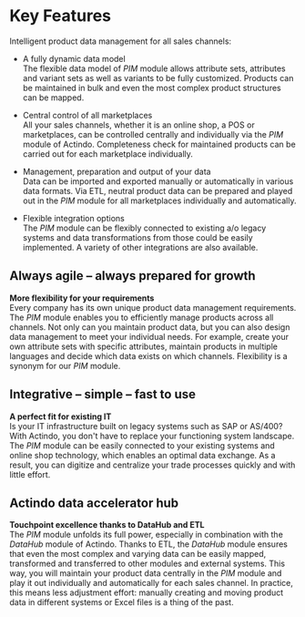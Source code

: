# Key Features

Intelligent product data management for all sales channels:

- A fully dynamic data model   
    The flexible data model of *PIM* module allows attribute sets, attributes and variant sets as well as variants to be fully customized. Products can be maintained in bulk and even the most complex product structures can be mapped.

- Central control of all marketplaces   
    All your sales channels, whether it is an online shop, a POS or marketplaces, can be controlled centrally and individually via the *PIM* module of Actindo. Completeness check for maintained products can be carried out for each marketplace individually.

- Management, preparation and output of your data  
    Data can be imported and exported manually or automatically in various data formats. Via ETL, neutral product data can be prepared and played out in the *PIM* module for all marketplaces individually and automatically.

- Flexible integration options   
    The *PIM* module can be flexibly connected to existing a/o legacy systems and data transformations from those could be easily implemented. A variety of other integrations are also available.  

## Always agile &ndash; always prepared for growth

**More flexibility for your requirements**   
Every company has its own unique product data management requirements. The *PIM* module enables you to efficiently manage products across all channels. Not only can you maintain product data, but you can also design data management to meet your individual needs. For example, create your own attribute sets with specific attributes, maintain products in multiple languages and decide which data exists on which channels. Flexibility is a synonym for our *PIM* module.

## Integrative &ndash; simple &ndash; fast to use

**A perfect fit for existing IT**   
Is your IT infrastructure built on legacy systems such as SAP or AS/400? With Actindo, you don't have to replace your functioning system landscape. The *PIM* module can be easily connected to your existing systems and online shop technology, which enables an optimal data exchange. As a result, you can digitize and centralize your trade processes quickly and with little effort.

## Actindo data accelerator hub

**Touchpoint excellence thanks to DataHub and ETL**  
The *PIM* module unfolds its full power, especially in combination with the *DataHub* module of Actindo. Thanks to ETL, the *DataHub* module ensures that even the most complex and varying data can be easily mapped, transformed and transferred to other modules and external systems. This way, you will maintain your product data centrally in the *PIM* module and play it out individually and automatically for each sales channel. In practice, this means less adjustment effort: manually creating and moving product data in different systems or Excel files is a thing of the past.   
